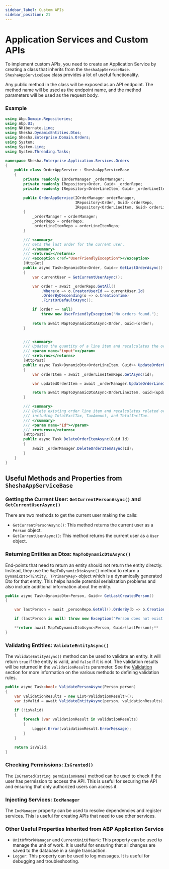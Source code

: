```yaml
---
sidebar_label: Custom APIs
sidebar_position: 21
---
```

# Application Services and Custom APIs

To implement custom APIs, you need to create an Application Service by creating a class that inherits from the `SheshaAppServiceBase`. `SheshaAppServiceBase` class provides a lot of useful functionality.

Any public method in the class will be exposed as an API endpoint. The method name will be used as the endpoint name, and the method parameters will be used as the request body.

### Example
``` csharp
using Abp.Domain.Repositories;
using Abp.UI;
using NHibernate.Linq;
using Shesha.DynamicEntities.Dtos;
using Shesha.Enterprise.Domain.Orders;
using System;
using System.Linq;
using System.Threading.Tasks;

namespace Shesha.Enterprise.Application.Services.Orders
{
    public class OrderAppService : SheshaAppServiceBase
    {
        private readonly IOrderManager _orderManager;
        private readonly IRepository<Order, Guid> _orderRepo;
        private readonly IRepository<OrderLineItem, Guid> _orderLineItemRepo;

        public OrderAppService(IOrderManager orderManager,
                               IRepository<Order, Guid> orderRepo,
                               IRepository<OrderLineItem, Guid> orderLineItemRepo)
        {
            _orderManager = orderManager;
            _orderRepo = orderRepo;
            _orderLineItemRepo = orderLineItemRepo;
        }

        /// <summary>
        /// Gets the last order for the current user.
        /// </summary>
        /// <returns></returns>
        /// <exception cref="UserFriendlyException"></exception>
        [HttpGet]
        public async Task<DynamicDto<Order, Guid>> GetLastOrderAsync()
        {
            var currentUser = GetCurrentUserAsync();

            var order = await _orderRepo.GetAll()
                .Where(o => o.CreatorUserId == currentUser.Id)
                .OrderByDescending(o => o.CreationTime)
                .FirstOrDefaultAsync();

            if (order == null)
                throw new UserFriendlyException("No orders found.");
            
            return await MapToDynamicDtoAsync<Order, Guid>(order);
        }


        /// <summary>
        /// Updates the quantity of a line item and recalculates the order and line item properties.
        /// <param name="input"></param>
        /// <returns></returns>
        [HttpPost]
        public async Task<DynamicDto<OrderLineItem, Guid>> UpdateOrderLineItemAsync(Guid id, int quantity)
        {
            var orderItem = await _orderLineItemRepo.GetAsync(id);

            var updatedOrderItem = await _orderManager.UpdateOrderLineItemAsync(orderItem, quantity);

            return await MapToDynamicDtoAsync<OrderLineItem, Guid>(updatedOrderItem);
        }

        /// <summary>
        /// Delete existing order line item and recalculates related order properties,  
        /// including TotalExclTax, TaxAmount, and TotalInclTax.
        /// </summary>
        /// <param name="Id"></param>
        /// <returns></returns>
        [HttpPost]
        public async Task DeleteOrderItemAsync(Guid Id)
        {
            await _orderManager.DeleteOrderItemAsync(Id);
        }
    }
}
```


## Useful Methods and Properties from `SheshaAppServiceBase`

### Getting the Current User: `GetCurrentPersonAsync()` and `GetCurrentUserAsync()`
There are two methods to get the current user making the calls:
- `GetCurrentPersonAsync()`: This method returns the current user as a `Person` object.
- `GetCurrentUserAsync()`: This method returns the current user as a `User` object.


### Returning Entities as Dtos: `MapToDynamicDtoAsync()`
End-points that need to return an entity should not return the entity directly. Instead, they use the `MapToDynamicDtoAsync()` method to return a `DynamicDto<TEntity, TPrimaryKey>` object which is a dynamically generated Dto for that entity. This helps handle potential serialization problems and also include additional information about the entity.

``` csharp
public async Task<DynamicDto<Person, Guid>> GetLastCreatedPerson()
{

    var lastPerson = await _personRepo.GetAll().OrderBy(b => b.CreationTime).FirstOrDefaultAsync();

    if (lastPerson is null) throw new Exception("Person does not exist.");

    **return await MapToDynamicDtoAsync<Person, Guid>(lastPerson);**
}
```

### Validating Entities: `ValidateEntityAsync()`
The `ValidateEntityAsync()` method can be used to validate an entity. It will return `true` if the entity is valid, and `false` if it is not. The validation results will be returned in the `validationResults` parameter.
See the [Validation](/docs/fundamentals/validation) section for more information on the various methods to defining validation rules.

``` csharp
public async Task<bool> ValidatePersonAsync(Person person)
{
	var validationResults = new List<ValidationResult>();
	var isValid = await ValidateEntityAsync(person, validationResults);

	if (!isValid)
	{
		foreach (var validationResult in validationResults)
		{
			Logger.Error(validationResult.ErrorMessage);
		}
	}

	return isValid;
}
```
 
### Checking Permissions: `IsGranted()`
The `IsGranted(string permissionName)` method can be used to check if the user has permission to access the API. This is useful for securing the API and ensuring that only authorized users can access it.

### Injecting Services: `IocManager`
The `IocManager` property can be used to resolve dependencies and register services. This is useful for creating APIs that need to use other services.

### Other Useful Properties Inherited from ABP Application Service
- `UnitOfWorkManager` and `CurrentUnitOfWork`: This property can be used to manage the unit of work. It is useful for ensuring that all changes are saved to the database in a single transaction.
- `Logger`: This property can be used to log messages. It is useful for debugging and troubleshooting.